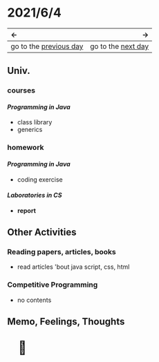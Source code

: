 # 2021/6/4
|←|→|
|:---|---:|
go to the [previous day](./3rd.md) | go to the [next day](./5th.md)

## Univ.
### courses
#### *Programming in Java*
- class library
- generics

### homework
#### *Programming in Java*
- coding exercise

#### *Laboratories in CS*
- **report**

## Other Activities

### Reading papers, articles, books
- read articles 'bout java script, css, html

### Competitive Programming
- no contents

## Memo, Feelings, Thoughts
<p style="padding-left: 5%; font-size: 30px">&#x1f92f;</p>
